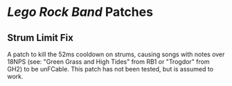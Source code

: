 # *Lego Rock Band* Patches

## Strum Limit Fix
A patch to kill the 52ms cooldown on strums, causing songs with notes over 18NPS (see: "Green Grass and High Tides" from RB1 or "Trogdor" from GH2) to be unFCable. This patch has not been tested, but is assumed to work.